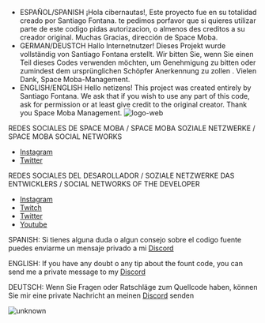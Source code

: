 - ESPAÑOL/SPANISH ¡Hola cibernautas!, Este proyecto fue en su totalidad creado por Santiago Fontana. te pedimos porfavor que si quieres utilizar parte de este codigo pidas autorizacion, o almenos des creditos a su creador original. Muchas Gracias, dirección de Space Moba.
- GERMAN/DEUSTCH Hallo Internetnutzer! Dieses Projekt wurde vollständig von Santiago Fontana erstellt. Wir bitten Sie, wenn Sie einen Teil dieses Codes verwenden möchten, um Genehmigung zu bitten oder zumindest dem ursprünglichen Schöpfer Anerkennung zu zollen . Vielen Dank, Space Moba-Management.
- ENGLISH/ENGLISH Hello netizens! This project was created entirely by Santiago Fontana. We ask that if you wish to use any part of this code, ask for permission or at least give credit to the original creator. Thank you Space Moba Management.
![logo-web](https://user-images.githubusercontent.com/115507987/195138521-c2d666ee-bb35-42a9-9dfd-c56ea6636698.png)

REDES SOCIALES DE SPACE MOBA / SPACE MOBA SOZIALE NETZWERKE / SPACE MOBA SOCIAL NETWORKS
- [Instagram](https://www.instagram.com/spacemobaar/)
- [Twitter](https://twitter.com/SpaceMoba)

REDES SOCIALES DEL DESAROLLADOR / SOZIALE NETZWERKE DAS ENTWICKLERS / SOCIAL NETWORKS OF THE DEVELOPER
- [Instagram](https://www.instagram.com/santiagofontanaa/)
- [Twitch](https://www.twitch.tv/deus4gt)
- [Twitter](https://twitter.com/SpaceMoba)
- [Youtube](https://www.youtube.com/channel/UCN615VEfM1QNdwBxGZOvdTQ)

SPANISH: 
 Si tienes alguna duda o algun consejo sobre el codigo fuente puedes enviarme un mensaje privado a mi [Discord](deus4gt#0499)

ENGLISH: 
 If you have any doubt o any tip about the fount code, you can send me a private message to my [Discord](deus4gt#0499)
 
DEUTSCH: 
 Wenn Sie Fragen oder Ratschläge zum Quellcode haben, können Sie mir eine private Nachricht an meinen [Discord](deus4gt#0499) senden
 
![unknown](https://user-images.githubusercontent.com/115507987/195141802-bc738c52-3380-4f32-b4d5-a65135114e12.png)
